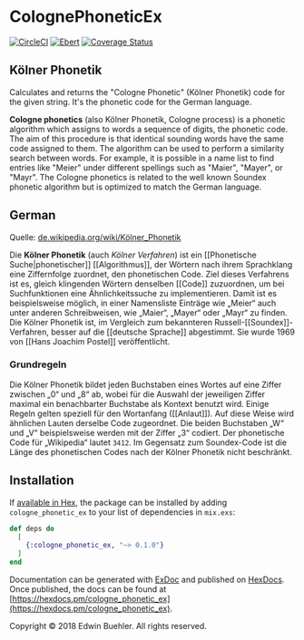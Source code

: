 # ColognePhoneticEx

[![CircleCI](https://circleci.com/bb/Fulnir/cologne_phonetic_ex/tree/master.svg?style=shield&circle-token=7f28084aaa0352458962665157b90ed38e35d858)](https://circleci.com/bb/Fulnir/cologne_phonetic_ex/tree/master) 
[![Ebert](https://ebertapp.io/github/Fulnir/cologne_phonetic_ex.svg)](https://ebertapp.io/github/Fulnir/cologne_phonetic_ex) 
[![Coverage Status](https://coveralls.io/repos/bitbucket/Fulnir/cologne_phonetic_ex/badge.svg)](https://coveralls.io/bitbucket/Fulnir/cologne_phonetic_ex)

## Kölner Phonetik

Calculates and returns the "Cologne Phonetic" (Kölner Phonetik) code for the given string.
It's the phonetic code for the  German language.

**Cologne phonetics** (also Kölner Phonetik, Cologne process) is a phonetic algorithm which assigns to words a sequence of digits, the phonetic code. The aim of this procedure is that identical sounding words have the same code assigned to them. The algorithm can be used to perform a similarity search between words. For example, it is possible in a name list to find entries like "Meier" under different spellings such as "Maier", "Mayer", or "Mayr". The Cologne phonetics is related to the well known Soundex phonetic algorithm but is optimized to match the German language.

## German

Quelle: [de.wikipedia.org/wiki/Kölner_Phonetik](http://de.wikipedia.org/wiki/Kölner_Phonetik)

Die **Kölner Phonetik** (auch *Kölner Verfahren*) ist ein [[Phonetische Suche|phonetischer]] [[Algorithmus]], der Wörtern nach ihrem Sprachklang eine Ziffernfolge zuordnet, den phonetischen Code. Ziel dieses Verfahrens ist es, gleich klingenden Wörtern denselben [[Code]] zuzuordnen, um bei Suchfunktionen eine Ähnlichkeitssuche zu implementieren. Damit ist es beispielsweise möglich, in einer Namensliste Einträge wie „Meier“ auch unter anderen Schreibweisen, wie „Maier“, „Mayer“ oder „Mayr“ zu finden. Die Kölner Phonetik ist, im Vergleich zum bekannteren Russell-[[Soundex]]-Verfahren, besser auf die [[deutsche Sprache]] abgestimmt. Sie wurde 1969 von [[Hans Joachim Postel]] veröffentlicht.

### Grundregeln
Die Kölner Phonetik bildet jeden Buchstaben eines Wortes auf eine Ziffer zwischen „0“ und „8“ ab, wobei für die Auswahl der jeweiligen Ziffer maximal ein benachbarter Buchstabe als Kontext benutzt wird. Einige Regeln gelten speziell für den Wortanfang ([[Anlaut]]). Auf diese Weise wird ähnlichen Lauten derselbe Code zugeordnet. Die beiden Buchstaben „W“ und „V“ beispielsweise werden mit der Ziffer „3“ codiert. Der phonetische Code für „Wikipedia“ lautet <code>3412</code>. Im Gegensatz zum Soundex-Code ist die Länge des phonetischen Codes nach der Kölner Phonetik nicht beschränkt.


## Installation

If [available in Hex](https://hex.pm/docs/publish), the package can be installed
by adding `cologne_phonetic_ex` to your list of dependencies in `mix.exs`:

```elixir
def deps do
  [
    {:cologne_phonetic_ex, "~> 0.1.0"}
  ]
end
```

Documentation can be generated with [ExDoc](https://github.com/elixir-lang/ex_doc)
and published on [HexDocs](https://hexdocs.pm). Once published, the docs can
be found at [https://hexdocs.pm/cologne_phonetic_ex](https://hexdocs.pm/cologne_phonetic_ex).



Copyright © 2018 Edwin Buehler. All rights reserved.